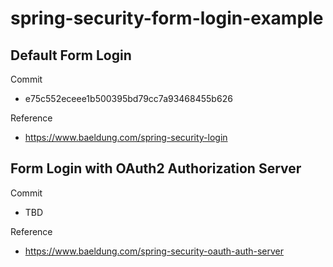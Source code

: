 # spring-security-form-login-example

## Default Form Login

Commit

- e75c552eceee1b500395bd79cc7a93468455b626

Reference

- https://www.baeldung.com/spring-security-login

## Form Login with OAuth2 Authorization Server

Commit

- TBD

Reference

- https://www.baeldung.com/spring-security-oauth-auth-server
